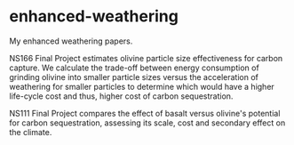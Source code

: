# enhanced-weathering
My enhanced weathering papers.

NS166 Final Project estimates olivine particle size effectiveness for carbon capture. We calculate the trade-off between energy consumption of grinding olivine into smaller particle sizes versus the acceleration of weathering for smaller particles to determine which would have a higher life-cycle cost and thus, higher cost of carbon sequestration. 

NS111 Final Project compares the effect of basalt versus olivine's potential for carbon sequestration, assessing its scale, cost and secondary effect on the climate. 
